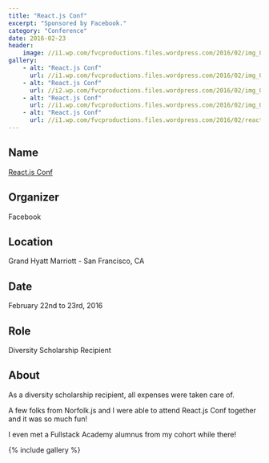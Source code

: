 ```yaml
---
title: "React.js Conf"
excerpt: "Sponsored by Facebook."
category: "Conference"
date: 2016-02-23
header:
    image: //i1.wp.com/fvcproductions.files.wordpress.com/2016/02/img_0413.jpg
gallery:
    - alt: "React.js Conf"
      url: //i1.wp.com/fvcproductions.files.wordpress.com/2016/02/img_0419.jpg
    - alt: "React.js Conf"
      url: //i2.wp.com/fvcproductions.files.wordpress.com/2016/02/img_0411.jpg
    - alt: "React.js Conf"
      url: //i1.wp.com/fvcproductions.files.wordpress.com/2016/02/img_0413.jpg
    - alt: "React.js Conf"
      url: //i1.wp.com/fvcproductions.files.wordpress.com/2016/02/react-js-swag.jpg
---
```


## Name

<a title="React.js Conf" href="//conf.reactjs.com/" target="_blank" rel="noopener">React.js Conf</a>

## Organizer

Facebook

## Location

Grand Hyatt Marriott - San Francisco, CA

## Date

February 22nd to 23rd, 2016

## Role

Diversity Scholarship Recipient

## About

As a diversity scholarship recipient, all expenses were taken care of.

A few folks from Norfolk.js and I were able to attend React.js Conf together and it was so much fun!

I even met a Fullstack Academy alumnus from my cohort while there!

{% include gallery %}